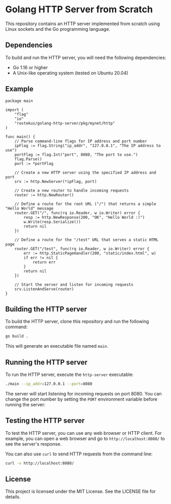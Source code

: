 # Golang HTTP Server from Scratch

This repository contains an HTTP server implemented from scratch using Linux sockets and the Go programming language.

## Dependencies

To build and run the HTTP server, you will need the following dependencies:

- Go 1.16 or higher
- A Unix-like operating system (tested on Ubuntu 20.04)

## Example

```golang
package main

import (
	"flag"
	"io"
	"rostekus/golang-http-server/pkg/mynet/http"
)

func main() {
	// Parse command-line flags for IP address and port number
	ipFlag := flag.String("ip_addr", "127.0.0.1", "The IP address to use")
	portFlag := flag.Int("port", 8080, "The port to use.")
	flag.Parse()
	port := *portFlag

	// Create a new HTTP server using the specified IP address and port
	srv := http.NewServer(*ipFlag, port)

	// Create a new router to handle incoming requests
	router := http.NewRouter()

	// Define a route for the root URL ("/") that returns a simple "Hello World" message
	router.GET("/", func(rq io.Reader, w io.Writer) error {
		resp := http.NewResponse(200, "OK", "Hello World :)")
		w.Write(resp.Serialize())
		return nil
	})

	// Define a route for the "/test" URL that serves a static HTML page
	router.GET("/test", func(rq io.Reader, w io.Writer) error {
		err := http.StaticPageHandler(200, "static/index.html", w)
		if err != nil {
			return err
		}
		return nil
	})

	// Start the server and listen for incoming requests
	srv.ListenAndServe(router)
}
```

## Building the HTTP server

To build the HTTP server, clone this repository and run the following command:

```bash
go build . 
```

This will generate an executable file named `main`.

## Running the HTTP server

To run the HTTP server, execute the `http-server` executable:

```bash
./main --ip_addr=127.0.0.1 --port=8080
```

The server will start listening for incoming requests on port 8080. You can change the port number by setting the `PORT` environment variable before running the server:


## Testing the HTTP server

To test the HTTP server, you can use any web browser or HTTP client. For example, you can open a web browser and go to `http://localhost:8080/` to see the server's response.

You can also use `curl` to send HTTP requests from the command line:

```bash
curl -v http://localhost:8080/
```
## License

This project is licensed under the MIT License. See the LICENSE file for details.
